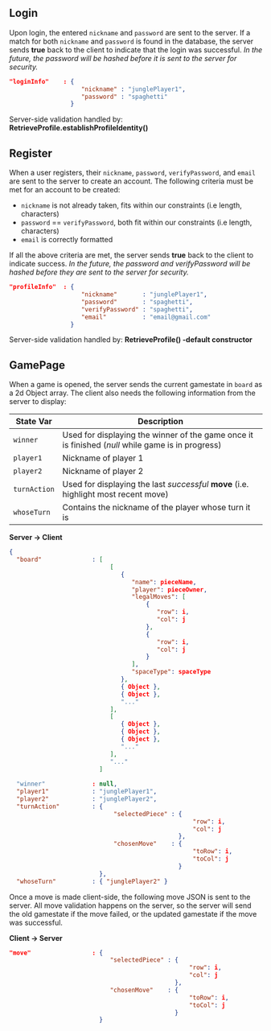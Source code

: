 ## Login
Upon login, the entered `nickname` and `password` are sent to the server. If a match for both `nickname` and `password` is found in the database, the server sends **true** back to the client to indicate that the login was successful.
*In the future, the password will be hashed before it is sent to the server for security.*
```json
"loginInfo"    : {
                    "nickname" : "junglePlayer1",
                    "password" : "spaghetti"
                 }
```
Server-side validation handled by: **RetrieveProfile.establishProfileIdentity()**

## Register
When a user registers, their `nickname`, `password`, `verifyPassword`, and `email` are sent to the server to create an account. The following criteria must be met for an account to be created:
- `nickname` is not already taken, fits within our constraints (i.e length, characters)
- `password` == `verifyPassword`, both fit within our constraints (i.e length, characters)
- `email` is correctly formatted

If all the above criteria are met, the server sends **true** back to the client to indicate success.
*In the future, the password and verifyPassword will be hashed before they are sent to the server for security.*
```json
"profileInfo"  : {
                    "nickname"       : "junglePlayer1",
                    "password"       : "spaghetti",
                    "verifyPassword" : "spaghetti",
                    "email"          : "email@gmail.com"
                 }
```
Server-side validation handled by: **RetrieveProfile() -default constructor**

## GamePage
When a game is opened, the server sends the current gamestate in `board` as a 2d Object array. The client also needs the following information from the server to display:

|State Var|Description|
|---|---|
|`winner`| Used for displaying the winner of the game once it is finished (*null* while game is in progress) |
|`player1`| Nickname of player 1 |
|`player2`| Nickname of player 2 |
|`turnAction`| Used for displaying the last *successful* **move** (i.e. highlight most recent move) |
|`whoseTurn`| Contains the nickname of the player whose turn it is |

**Server -> Client**
```json
{ 
  "board"              : [
                            [
                               {
                                  "name": pieceName,
                                  "player": pieceOwner,
                                  "legalMoves": [
                                      {
                                         "row": i,
                                         "col": j
                                      },
                                      {
                                         "row": i,
                                         "col": j
                                      }
                                  ],
                                  "spaceType": spaceType
                               },
                               { Object },
                               { Object },
                               "..."
                            ],
                            [
                               { Object },
                               { Object },
                               { Object },
                               "..."
                            ],
                            "..."
                         ]
                         
  "winner"             : null,
  "player1"            : "junglePlayer1",
  "player2"            : "junglePlayer2",
  "turnAction"         : {
                             "selectedPiece" : {
                                                   "row": i, 
                                                   "col": j
                                               },
                             "chosenMove"    : {
                                                   "toRow": i, 
                                                   "toCol": j
                                               }           
                         },
  "whoseTurn"          : { "junglePlayer2" }
```
Once a move is made client-side, the following move JSON is sent to the server. All move validation happens on the server, so the server will send the old gamestate if the move failed, or the updated gamestate if the move was successful.

**Client -> Server**

```json
"move"                 : {
                            "selectedPiece" : {
                                                  "row": i, 
                                                  "col": j
                                              },
                            "chosenMove"    : {
                                                  "toRow": i, 
                                                  "toCol": j
                                              }
                         }
```
